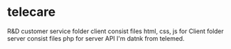 # telecare
R&amp;D customer service
folder client consist files html, css, js for Client
folder server consist files php for server API
I'm datnk from telemed.
